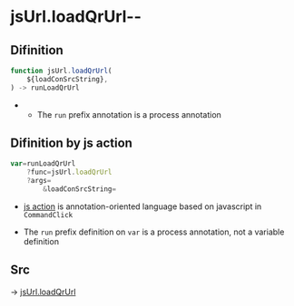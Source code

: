 # jsUrl.loadQrUrl--

## Difinition

```js.js
function jsUrl.loadQrUrl(
	${loadConSrcString},
) -> runLoadQrUrl
```

- - The `run` prefix annotation is a process annotation


## Difinition by js action

```js.js
var=runLoadQrUrl
	?func=jsUrl.loadQrUrl
	?args=
		&loadConSrcString=
```

- [js action](#) is annotation-oriented language based on javascript in `CommandClick`

- The `run` prefix definition on `var` is a process annotation, not a variable definition

## Src

-> [jsUrl.loadQrUrl](https://github.com/puutaro/CommandClick/blob/master/app/src/main/java/com/puutaro/commandclick/fragment_lib/terminal_fragment/js_interface/JsUrl.kt#L88)


